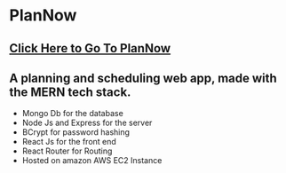 # PlanNow
## [Click Here to Go To PlanNow](http://shahan.ca/plannow)
## A planning and scheduling web app, made with the MERN tech stack.

- Mongo Db for the database
- Node Js and Express for the server
- BCrypt for password hashing
- React Js for the front end
- React Router for Routing
- Hosted on amazon AWS EC2 Instance

